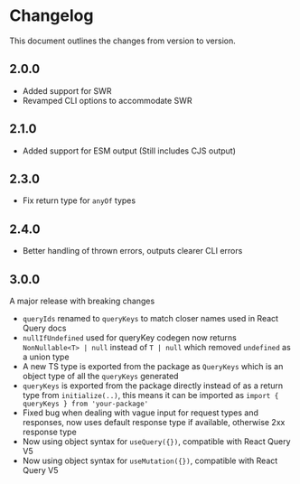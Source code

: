 # Changelog

This document outlines the changes from version to version.

## 2.0.0

- Added support for SWR
- Revamped CLI options to accommodate SWR

## 2.1.0

- Added support for ESM output (Still includes CJS output)

## 2.3.0

- Fix return type for `anyOf` types

## 2.4.0

- Better handling of thrown errors, outputs clearer CLI errors

## 3.0.0

A major release with breaking changes

- `queryIds` renamed to `queryKeys` to match closer names used in React Query docs
- `nullIfUndefined` used for queryKey codegen now returns `NonNullable<T> | null` instead of `T | null` which removed `undefined` as a union type
- A new TS type is exported from the package as `QueryKeys` which is an object type of all the `queryKeys` generated
- `queryKeys` is exported from the package directly instead of as a return type from `initialize(..)`, this means it can be imported as `import { queryKeys } from 'your-package' `
- Fixed bug when dealing with vague input for request types and responses, now uses default response type if available, otherwise 2xx response type
- Now using object syntax for `useQuery({})`, compatible with React Query V5
- Now using object syntax for `useMutation({})`, compatible with React Query V5
